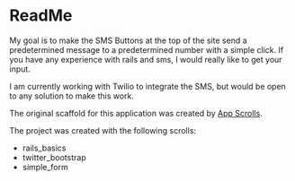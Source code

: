 # ReadMe

My goal is to make the SMS Buttons at the top of the site send a predetermined message to a predetermined number with a simple click. If you have any experience with rails and sms, I would really like to get your input.

I am currently working with Twilio to integrate the SMS, but would be open to any solution to make this work.


The original scaffold for this application was created by [App Scrolls](http://appscrolls.org).

The project was created with the following scrolls:

* rails_basics
* twitter_bootstrap
* simple_form
